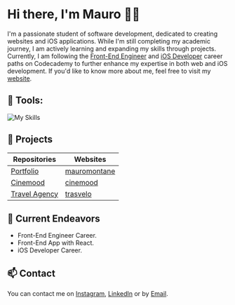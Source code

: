 # Hi there, I'm Mauro 👋🏻

I'm a passionate student of software development, dedicated to creating websites and iOS applications. While I'm still completing my academic journey, I am actively learning and expanding my skills through projects. Currently, I am following the [Front-End Engineer](https://www.codecademy.com/learn/paths/front-end-engineer-career-path) and [iOS Developer](https://www.codecademy.com/learn/paths/ios-developer) career paths on Codecademy to further enhance my expertise in both web and iOS development.
If you'd like to know more about me, feel free to visit my [website](https://mauromontane.me).

## 🔨 Tools:
![My Skills](https://skillicons.dev/icons?i=react,next,mysql,vercel,figma,html,css,js,swift&perline=5)

## 📖 Projects
| Repositories                                                | Websites                                |
| ----------------------------------------------------------- | --------------------------------------- |
| [Portfolio](https://github.com/mauromltn/my-portfolio)      | [mauromontane](https://mauromontane.me) |
| [Cinemood](https://github.com/mauromltn/cine-mood)          | [cinemood](https://cinemood.it)         |
| [Travel Agency](https://github.com/mauromltn/Travel-Agency) | [trasvelo](https://trasvelo.vercel.app) |


## 🔭 Current Endeavors
- Front-End Engineer Career.
- Front-End App with React.
- iOS Developer Career.

## 📫 Contact
You can contact me on [Instagram](https://www.instagram.com/mauromontane/), [LinkedIn](https://www.linkedin.com/in/mauro-montane) or by [Email](mailto:dev.montane@gmail.com).
